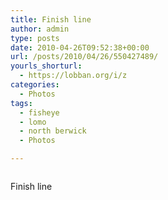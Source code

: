 ```yaml
---
title: Finish line
author: admin
type: posts
date: 2010-04-26T09:52:38+00:00
url: /posts/2010/04/26/550427489/
yourls_shorturl:
  - https://lobban.org/i/z
categories:
  - Photos
tags:
  - fisheye
  - lomo
  - north berwick
  - Photos

---
```

<div class="figure">
  <img src="https://andy.lobban.org/photo/1280/550427489/1/tumblr_l1ha3qWn0D1qzrl7b" alt="" />
</div>

Finish line